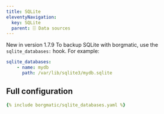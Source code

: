 ```yaml
---
title: SQLite
eleventyNavigation:
  key: SQLite
  parent: 🗄️ Data sources
---
```

<span class="minilink minilink-addedin">New in version 1.7.9</span> To backup
SQLite with borgmatic, use the `sqlite_databases:` hook. For example:


```yaml
sqlite_databases:
    - name: mydb
      path: /var/lib/sqlite3/mydb.sqlite
```


## Full configuration

```yaml
{% include borgmatic/sqlite_databases.yaml %}
```
